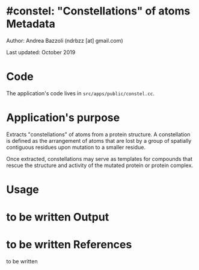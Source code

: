 #constel: "Constellations" of atoms
Metadata
========

Author: Andrea Bazzoli (ndrbzz [at] gmail.com)

Last updated: October 2019

Code
====

The application's code lives in `src/apps/public/constel.cc`.

Application's purpose
===================
Extracts "constellations" of atoms from a protein structure. A constellation is defined as the arrangement of atoms that are lost by a group of spatially contiguous residues upon mutation to a smaller residue.

Once extracted, constellations may serve as templates for compounds that rescue the structure and activity of the mutated protein or protein complex.

Usage
=====
to be written
Output 
======
to be written
References
==========
to be written